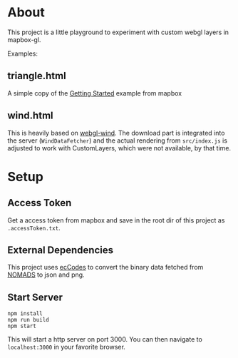 # About

This project is a little playground to experiment with custom webgl layers in
mapbox-gl.

Examples:

## triangle.html

A simple copy of the [Getting
Started](https://docs.mapbox.com/mapbox-gl-js/example/custom-style-layer/)
example from mapbox
 
## wind.html

This is heavily based on [webgl-wind](https://github.com/mapbox/webgl-wind). The
download part is integrated into the server (`WindDataFetcher`) and the actual
rendering from `src/index.js` is adjusted to work with CustomLayers, which were
not available, by that time.

# Setup

## Access Token

Get a access token from mapbox and save in the root dir of this project as
`.accessToken.txt`.

## External Dependencies

This project uses
[ecCodes](https://confluence.ecmwf.int//display/ECC/ecCodes+Home) to convert the
binary data fetched from [NOMADS](https://nomads.ncep.noaa.gov/) to json and
png.

## Start Server

```
npm install
npm run build
npm start
```

This will start a http server on port 3000. You can then navigate to
`localhost:3000` in your favorite browser.
